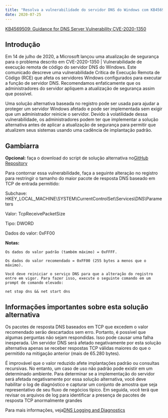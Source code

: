 ```yaml
---
title: "Resolva a vulnerabilidade do servidor DNS do Windows com KB4569509 - correção crítica de RCE"
date: 2020-07-25
---
```


[KB4569509: Guidance for DNS Server Vulnerability CVE-2020-1350](https://support.microsoft.com/en-us/help/4569509/windows-dns-server-remote-code-execution-vulnerability)

## Introdução

Em 14 de julho de 2020, a Microsoft lançou uma atualização de segurança para o problema descrito em CVE-2020-1350 | Vulnerabilidade de execução remota de código do servidor DNS do Windows. Este comunicado descreve uma vulnerabilidade Crítica de Execução Remota de Código (RCE) que afeta os servidores Windows configurados para executar a função de servidor DNS. Recomendamos enfaticamente que os administradores do servidor apliquem a atualização de segurança assim que possível.

Uma solução alternativa baseada no registro pode ser usada para ajudar a proteger um servidor Windows afetado e pode ser implementada sem exigir que um administrador reinicie o servidor. Devido à volatilidade dessa vulnerabilidade, os administradores podem ter que implementar a solução alternativa antes de aplicar a atualização de segurança para permitir que atualizem seus sistemas usando uma cadência de implantação padrão.


## Gambiarra

**Opcional:** faça o download do script de solução alternativa no[GitHub Repository](https://github.com/simeononsecurity/CVE-2020-1350-Fix)


Para contornar essa vulnerabilidade, faça a seguinte alteração no registro para restringir o tamanho do maior pacote de resposta DNS baseado em TCP de entrada permitido:

Subchave: HKEY_LOCAL_MACHINE\SYSTEM\CurrentControlSet\Services\DNS\Parameters

Valor: TcpReceivePacketSize

Tipo: DWORD

Dados do valor: 0xFF00

**Notas:**

    Os dados do valor padrão (também máximo) = 0xFFFF.

    Os dados do valor recomendado = 0xFF00 (255 bytes a menos que o máximo).

    Você deve reiniciar o serviço DNS para que a alteração do registro entre em vigor. Para fazer isso, execute o seguinte comando em um prompt de comando elevado:

```net stop dns && net start dns```


## Informações importantes sobre esta solução alternativa
Os pacotes de resposta DNS baseados em TCP que excedem o valor recomendado serão descartados sem erro. Portanto, é possível que algumas perguntas não sejam respondidas. Isso pode causar uma falha inesperada. Um servidor DNS será afetado negativamente por esta solução alternativa apenas se receber respostas TCP válidas maiores do que o permitido na mitigação anterior (mais de 65.280 bytes).

É improvável que o valor reduzido afete implantações padrão ou consultas recursivas. No entanto, um caso de uso não padrão pode existir em um determinado ambiente. Para determinar se a implementação do servidor será afetada negativamente por essa solução alternativa, você deve habilitar o log de diagnóstico e capturar um conjunto de amostra que seja representativo de seu fluxo de negócios típico. Em seguida, você terá que revisar os arquivos de log para identificar a presença de pacotes de resposta TCP anormalmente grandes

Para mais informações, veja[DNS Logging and Diagnostics](https://docs.microsoft.com/en-us/previous-versions/windows/it-pro/windows-server-2012-r2-and-2012/dn800669%28v=ws.11%29)